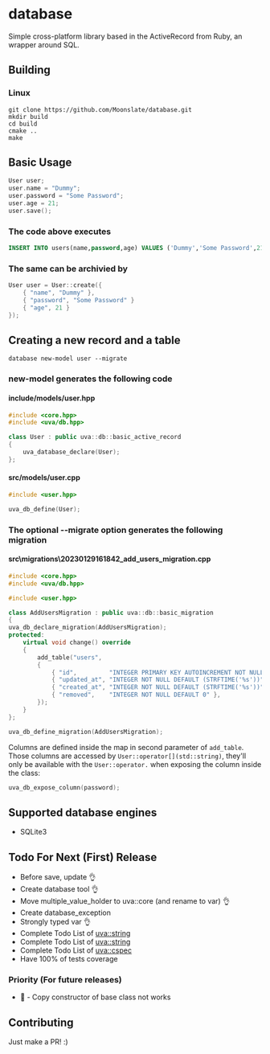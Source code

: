# database

Simple cross-platform library based in the ActiveRecord from Ruby, an wrapper around SQL.

## Building 

### Linux

```shell
git clone https://github.com/Moonslate/database.git
mkdir build
cd build
cmake ..
make
```

## Basic Usage

```cpp
User user;
user.name = "Dummy";
user.password = "Some Password";
user.age = 21;
user.save();
```

### The code above executes
```sql
INSERT INTO users(name,password,age) VALUES ('Dummy','Some Password',21) RETURNING id;
```

### The same can be archivied by
```cpp
User user = User::create({
    { "name", "Dummy" },
    { "password", "Some Password" }
    { "age", 21 }
}); 
```

## Creating a new record and a table

```shell
database new-model user --migrate
```

### new-model generates the following code
#### include/models/user.hpp
```cpp
#include <core.hpp>
#include <uva/db.hpp>

class User : public uva::db::basic_active_record
{    
    uva_database_declare(User);
};
```

#### src/models/user.cpp
```cpp
#include <user.hpp>

uva_db_define(User);
```

### The optional --migrate option generates the following migration
#### src\migrations\20230129161842_add_users_migration.cpp
```cpp
#include <core.hpp>
#include <uva/db.hpp>

#include <user.hpp>

class AddUsersMigration : public uva::db::basic_migration
{
uva_db_declare_migration(AddUsersMigration);
protected:
    virtual void change() override 
    { 
        add_table("users",
        {
            { "id",         "INTEGER PRIMARY KEY AUTOINCREMENT NOT NULL" },
            { "updated_at", "INTEGER NOT NULL DEFAULT (STRFTIME('%s'))" },
            { "created_at", "INTEGER NOT NULL DEFAULT (STRFTIME('%s'))" },
            { "removed",    "INTEGER NOT NULL DEFAULT 0" },
        });
    }
};

uva_db_define_migration(AddUsersMigration);
```

Columns are defined inside the map in second parameter of `add_table`. Those columns are accessed by `User::operator[](std::string)`, they'll only be available with the `User::operator.` when exposing the column inside the class:

```cpp
uva_db_expose_column(password);
```

## Supported database engines

* SQLite3

## Todo For Next (First) Release

* Before save, update 👌
* Create database tool 👌
* Move multiple_value_holder to uva::core (and rename to var) 👌
* Create database_exception
* Strongly typed var 👌
* Complete Todo List of [uva::string](https://github.com/Moonslate/core)
* Complete Todo List of [uva::string](https://github.com/Moonslate/string)
* Complete Todo List of [uva::cspec](https://github.com/Moonslate/cspec)
* Have 100% of tests coverage

### Priority (For future releases)

* 🐞 - Copy constructor of base class not works

## Contributing
Just make a PR! :)
